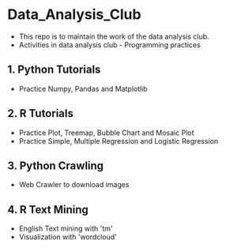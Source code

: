 # Data_Analysis_Club
- This repo is to maintain the work of the data analysis club.
- Activities in data analysis club - Programming practices

## 1. Python Tutorials
- Practice Numpy, Pandas and Matplotlib

## 2. R Tutorials
- Practice Plot, Treemap, Bubble Chart and Mosaic Plot
- Practice Simple, Multiple Regression and Logistic Regression

## 3. Python Crawling
- Web Crawler to download images

## 4. R Text Mining
- English Text mining with 'tm'
- Visualization with 'wordcloud'
